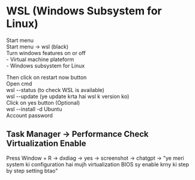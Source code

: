 # WSL (Windows Subsystem for Linux)

Start menu  
Start menu -> wsl (black)  
Turn windows features on or off  
  \- Virtual machine plateform  
  \- Windows subsystem for Linux  

Then click on restart now button  
Open cmd  
wsl --status (to check WSL is available)  
wsl --update (ye update krta hai wsl k version ko)  
Click on yes button (Optional)  
wsl --install -d Ubuntu  
Account password  

## **Task Manager -> Performance Check Virtualization Enable**

Press Window + R -> dxdiag -> yes -> screenshot -> chatgpt -> "ye meri system ki configuration hai mujh virtualization BIOS sy enable krny ki step by step setting btao"
